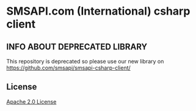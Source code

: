 SMSAPI.com (International) csharp client
=============


## INFO ABOUT DEPRECATED LIBRARY
This repository is deprecated so please use our new library on https://github.com/smsapi/smsapi-csharp-client/

## License
[Apache 2.0 License](LICENSE)

